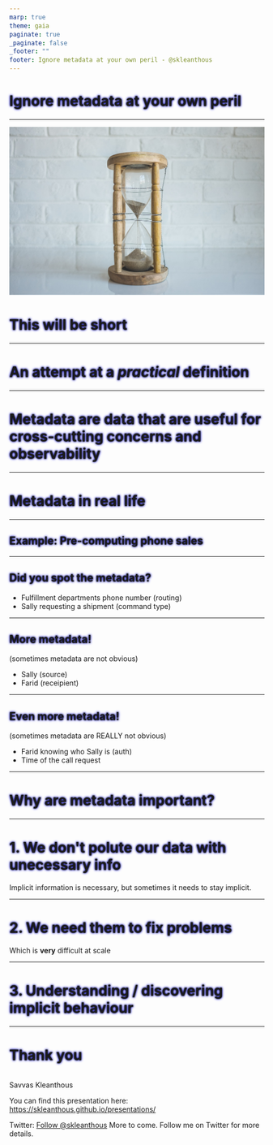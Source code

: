 ```yaml
---
marp: true
theme: gaia
paginate: true
_paginate: false
_footer: ""
footer: Ignore metadata at your own peril - @skleanthous
---
```


<!-- _class: lead invert -->

# Ignore metadata at your own peril

--- 

<!-- _class: lead invert -->

![bg blur:3px](./images/hourglass.jpg)

# This will be short

<style scoped>
h1,h2,h3 {
  text-shadow: 0 0 3px #000000, 0 0 5px #0000FF;
}
</style>

---

<!-- _class: lead invert -->

# An attempt at a _practical_ definition

---

<!-- _class: lead -->

# Metadata are data that are useful for cross-cutting concerns and observability

<!-- 

Examples:
- Routing
- Authorization
- Debugging
- Sampling
- Throttling (sometimes)

Metadata are NOT supposed to carry data needed for core or supportive domains - those belong in message data. If you need to send a message to a generic domain (send an email to a user), put the data in the event, and not rely on metadata

-->

---

<!-- _class: lead invert -->

# Metadata in real life

---

<!-- _class: lead  -->
## Example: Pre-computing phone sales

<!-- 
- Customer calls sales
- Sally (from sales picks up) and takes the order
- Sally calls fulfillment
- Farid (from fulfillment) picks up
- Sally tells Farid to ship X items to Y location using Z service 
-->
---

## Did you spot the metadata?

- Fulfillment departments phone number (routing)
- Sally requesting a shipment (command type)

---

## More metadata!

(sometimes metadata are not obvious)

- Sally (source)
- Farid (receipient)

---

## Even more metadata!

(sometimes metadata are REALLY not obvious)

- Farid knowing who Sally is (auth)
- Time of the call request

---

<!-- _class: lead invert -->

# Why are metadata important?

---

<!-- _class: lead -->

# 1. We don't polute our data with unecessary info

Implicit information is necessary, but sometimes it needs to stay implicit.

<!--
Thinking back on the previous, real-life example, should the order form include information about what number to call to fulfill the order? Should it include Farid's name? The fulfillment department (isn't it implicit)?
-->

---

<!-- _class: lead -->
# 2. We need them to fix problems

Which is **very** difficult at scale

<!-- 

Something goes wrong:
- Who placed the order?
- Who received the request to ship?
- When?
etc.

At the same time:
- Manual inspection is impossible
- Software doesn't have enough "smarts" to discover and fix
- Too many things happen
- Too much implicit info
-->

---

<!-- _class: lead -->

# 3. Understanding / discovering implicit behaviour

<!-- 
Complex systems are complex. Cause-and-effect is lost. Metadata can help us understand what really happens in our systems
-->


<!-- 

Sample uses of metadata:
1. Understand what your system does \ did in response to a request
1. Debug an exception
1. Advanced concurrency
1. Discovering domain
    - How often a user does something
    - Find functionality that is used in quick succession by same user
    - Discover common causes for a particular event


Understanding what happens:
1. Filter based on message name
1. Take random sample
1. Get all events that have the same correlation id as sample

Debug exceptions
1. Get all error events of specified error type (filtering on resource)
1. Take random sample
1. Get all events that have the same correlation id as sample
1. Use event id and causation id to create causal chain
1. Use resource name and version and incoming message to replay what happened in prod
All of these can be fully automated and can result in being able to run locally with right versions, remote data, debugger attached...

Advanced concurrency:
1. Expected version (instead of hash-etag)
1. Check newer events and confirm they're compatible
-->
---

<!-- header: "" -->
<!-- _class: lead invert -->
<!-- _footer: "" -->
# Thank you

``` text

```

Savvas Kleanthous

You can find this presentation here: https://skleanthous.github.io/presentations/

Twitter: <a href="https://twitter.com/skleanthous?ref_src=twsrc%5Etfw" class="twitter-follow-button" data-show-count="false">Follow @skleanthous</a><script async src="https://platform.twitter.com/widgets.js" charset="utf-8"></script>
More to come. Follow me on Twitter for more details.
